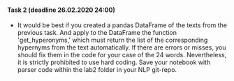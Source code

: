 #### Task 2 (deadline 26.02.2020 24:00)
* It would be best if you created a pandas DataFrame of the texts from the previous task. And apply to the DataFrame the function 'get_hyperonyms,' which must return the list of the corresponding hypernyms from the text automatically. If there are errors or misses, you should fix them in the code for your case of the 24 words. Nevertheless, it is strictly prohibited to use hard coding. Save your notebook with parser code within the lab2 folder in your NLP git-repo.
